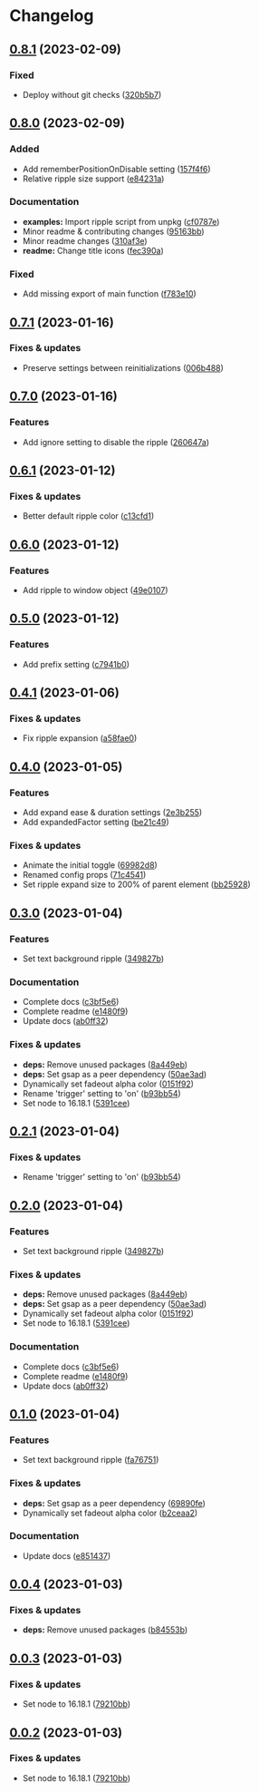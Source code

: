 # Changelog

## [0.8.1](https://github.com/digital-swing/ripple/compare/v0.8.0...v0.8.1) (2023-02-09)


### Fixed

* Deploy without git checks ([320b5b7](https://github.com/digital-swing/ripple/commit/320b5b737f9396c3cb8811607d9845342609806a))

## [0.8.0](https://github.com/digital-swing/ripple/compare/v0.7.1...v0.8.0) (2023-02-09)


### Added

* Add rememberPositionOnDisable setting ([157f4f6](https://github.com/digital-swing/ripple/commit/157f4f68da6487bd4c365f73e6dc0bcc3d7b6a6c))
* Relative ripple size support ([e84231a](https://github.com/digital-swing/ripple/commit/e84231a60a17174590f76893a79cc26abf626b7e))


### Documentation

* **examples:** Import ripple script from unpkg ([cf0787e](https://github.com/digital-swing/ripple/commit/cf0787e7dcf4d61b9dc93d95fdae93d5ce700990))
* Minor readme & contributing changes ([95163bb](https://github.com/digital-swing/ripple/commit/95163bbe092a82ec5e1b00ffbc7b1efa940f2789))
* Minor readme changes ([310af3e](https://github.com/digital-swing/ripple/commit/310af3eaa745c9f0b57ce061091b4b4ba7c4312d))
* **readme:** Change title icons ([fec390a](https://github.com/digital-swing/ripple/commit/fec390a5123e958d2f77a21791918f779fcd2214))


### Fixed

* Add missing export of main function ([f783e10](https://github.com/digital-swing/ripple/commit/f783e10c09a8273ef3c31bc37ee1372a74d02674))

## [0.7.1](https://github.com/digital-swing/ripple/compare/ripple-v0.7.0...ripple-v0.7.1) (2023-01-16)


### Fixes & updates

* Preserve settings between reinitializations ([006b488](https://github.com/digital-swing/ripple/commit/006b488b3b132dc8cc0cb265bfd66042df9db3a7))

## [0.7.0](https://github.com/digital-swing/ripple/compare/ripple-v0.6.1...ripple-v0.7.0) (2023-01-16)


### Features

* Add ignore setting to disable the ripple ([260647a](https://github.com/digital-swing/ripple/commit/260647ad7111ff9f27f2172c354bd13ab122bb00))

## [0.6.1](https://github.com/digital-swing/ripple/compare/ripple-v0.6.0...ripple-v0.6.1) (2023-01-12)


### Fixes & updates

* Better default ripple color ([c13cfd1](https://github.com/digital-swing/ripple/commit/c13cfd19579cbb53d6f93b5d73027e5f3d294909))

## [0.6.0](https://github.com/digital-swing/ripple/compare/ripple-v0.5.0...ripple-v0.6.0) (2023-01-12)


### Features

* Add ripple to window object ([49e0107](https://github.com/digital-swing/ripple/commit/49e01070173df19470b106a7f464481c9a27d632))

## [0.5.0](https://github.com/digital-swing/ripple/compare/ripple-v0.4.1...ripple-v0.5.0) (2023-01-12)


### Features

* Add prefix setting ([c7941b0](https://github.com/digital-swing/ripple/commit/c7941b0593651fff631d9a93f01781946392cb97))

## [0.4.1](https://github.com/digital-swing/ripple/compare/ripple-v0.4.0...ripple-v0.4.1) (2023-01-06)


### Fixes & updates

* Fix ripple expansion ([a58fae0](https://github.com/digital-swing/ripple/commit/a58fae05c7c6954cb66d8348108466ffda42e312))

## [0.4.0](https://github.com/digital-swing/ripple/compare/ripple-v0.3.0...ripple-v0.4.0) (2023-01-05)


### Features

* Add expand ease & duration settings ([2e3b255](https://github.com/digital-swing/ripple/commit/2e3b255347fba0159d46b9acd78505d83635b00a))
* Add expandedFactor setting ([be21c49](https://github.com/digital-swing/ripple/commit/be21c49f70fdb16d317b0017a3fd8b9124e8f780))


### Fixes & updates

* Animate the initial toggle ([69982d8](https://github.com/digital-swing/ripple/commit/69982d83651c634d5b257681b006088c9144828b))
* Renamed config props ([71c4541](https://github.com/digital-swing/ripple/commit/71c45410152e9bb58d4e1c64de90c52cdd54d629))
* Set ripple expand size to 200% of parent element ([bb25928](https://github.com/digital-swing/ripple/commit/bb2592807084f15b9c9d1d1b98bbc5ca044a9497))

## [0.3.0](https://github.com/digital-swing/ripple/compare/ripple-v0.2.1...ripple-v0.3.0) (2023-01-04)


### Features

* Set text background ripple ([349827b](https://github.com/digital-swing/ripple/commit/349827b9a9f1df73cebb425c2cd7ef6f3d7dd6d2))


### Documentation

* Complete docs ([c3bf5e6](https://github.com/digital-swing/ripple/commit/c3bf5e6c817ceccbc9523f6f665b99c9b4992675))
* Complete readme ([e1480f9](https://github.com/digital-swing/ripple/commit/e1480f9f69f15bc573b47a78b586e2786e3ea0c9))
* Update docs ([ab0ff32](https://github.com/digital-swing/ripple/commit/ab0ff3255eba7baa0e68cd4b1c5d73413eeb2d2b))


### Fixes & updates

* **deps:** Remove unused packages ([8a449eb](https://github.com/digital-swing/ripple/commit/8a449eb56e791830baf4874bf08fd2fc7140c095))
* **deps:** Set gsap as a peer dependency ([50ae3ad](https://github.com/digital-swing/ripple/commit/50ae3ad90bbcda91db1016835adf0639302c4aab))
* Dynamically set fadeout alpha color ([0151f92](https://github.com/digital-swing/ripple/commit/0151f92ed897a4252ca297706bacc26553bda955))
* Rename 'trigger' setting to 'on' ([b93bb54](https://github.com/digital-swing/ripple/commit/b93bb54e424b9d4fe5766e41597c7a8faf8bab20))
* Set node to 16.18.1 ([5391cee](https://github.com/digital-swing/ripple/commit/5391ceec530fad5698606e5c470546ae9b75c5b5))

## [0.2.1](https://github.com/digital-swing/ripple/compare/ripple-v0.2.0...ripple-v0.2.1) (2023-01-04)


### Fixes & updates

* Rename 'trigger' setting to 'on' ([b93bb54](https://github.com/digital-swing/ripple/commit/b93bb54e424b9d4fe5766e41597c7a8faf8bab20))

## [0.2.0](https://github.com/digital-swing/ripple/compare/ripple-v0.1.0...ripple-v0.2.0) (2023-01-04)


### Features

* Set text background ripple ([349827b](https://github.com/digital-swing/ripple/commit/349827b9a9f1df73cebb425c2cd7ef6f3d7dd6d2))


### Fixes & updates

* **deps:** Remove unused packages ([8a449eb](https://github.com/digital-swing/ripple/commit/8a449eb56e791830baf4874bf08fd2fc7140c095))
* **deps:** Set gsap as a peer dependency ([50ae3ad](https://github.com/digital-swing/ripple/commit/50ae3ad90bbcda91db1016835adf0639302c4aab))
* Dynamically set fadeout alpha color ([0151f92](https://github.com/digital-swing/ripple/commit/0151f92ed897a4252ca297706bacc26553bda955))
* Set node to 16.18.1 ([5391cee](https://github.com/digital-swing/ripple/commit/5391ceec530fad5698606e5c470546ae9b75c5b5))


### Documentation

* Complete docs ([c3bf5e6](https://github.com/digital-swing/ripple/commit/c3bf5e6c817ceccbc9523f6f665b99c9b4992675))
* Complete readme ([e1480f9](https://github.com/digital-swing/ripple/commit/e1480f9f69f15bc573b47a78b586e2786e3ea0c9))
* Update docs ([ab0ff32](https://github.com/digital-swing/ripple/commit/ab0ff3255eba7baa0e68cd4b1c5d73413eeb2d2b))

## [0.1.0](https://github.com/digital-swing/ripple/compare/ripple-v0.0.4...ripple-v0.1.0) (2023-01-04)


### Features

* Set text background ripple ([fa76751](https://github.com/digital-swing/ripple/commit/fa767519e380097f38d857fedc5e75036fd7b7d1))


### Fixes & updates

* **deps:** Set gsap as a peer dependency ([69890fe](https://github.com/digital-swing/ripple/commit/69890feb6cf299e586d22ab1e4b2befb18cf3ebc))
* Dynamically set fadeout alpha color ([b2ceaa2](https://github.com/digital-swing/ripple/commit/b2ceaa21967ad2a3b3af35d89dd739b7d176f124))


### Documentation

* Update docs ([e851437](https://github.com/digital-swing/ripple/commit/e8514374cd9064571b89682ded93daa904d89eff))

## [0.0.4](https://github.com/digital-swing/ripple/compare/ripple-v0.0.3...ripple-v0.0.4) (2023-01-03)


### Fixes & updates

* **deps:** Remove unused packages ([b84553b](https://github.com/digital-swing/ripple/commit/b84553b2ba6b93ea63c8797ea4a9729bd63b05ec))

## [0.0.3](https://github.com/digital-swing/ripple/compare/ripple-v0.0.2...ripple-v0.0.3) (2023-01-03)


### Fixes & updates

* Set node to 16.18.1 ([79210bb](https://github.com/digital-swing/ripple/commit/79210bbffc5e6f1777f9b4a781ed077be4c83b95))

## [0.0.2](https://github.com/digital-swing/ripple/compare/ripple-v0.0.1...ripple-v0.0.2) (2023-01-03)


### Fixes & updates

* Set node to 16.18.1 ([79210bb](https://github.com/digital-swing/ripple/commit/79210bbffc5e6f1777f9b4a781ed077be4c83b95))
